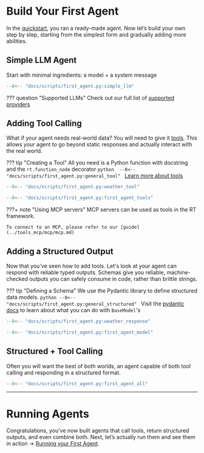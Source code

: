 # Build Your First Agent

In the [quickstart](../quickstart/quickstart.md), you ran a ready-made agent. Now let’s build your own step by step, starting from the simplest form and gradually adding more abilities.

## Simple LLM Agent
Start with minimal ingredients: a model + a system message

```python
--8<-- "docs/scripts/first_agent.py:simple_llm"
```

??? question "Supported LLMs"
    Check out our full list of [supported providers](../llm_support/providers.md)

## Adding Tool Calling
What if your agent needs real-world data? You will need to give it [tools](../tools_mcp/tools/tools.md). This allows your agent to go beyond static responses and actually interact with the real world.

??? tip "Creating a Tool"
    All you need is a Python function with docstring and the `rt.function_node` decorator
    ```python 
    --8<-- "docs/scripts/first_agent.py:general_tool"
    ```
    [Learn more about tools](../tools_mcp/tools/tools.md)



```python 
--8<-- "docs/scripts/first_agent.py:weather_tool"

--8<-- "docs/scripts/first_agent.py:first_agent_tools"
```

???+ note "Using MCP servers"
    MCP servers can be used as tools in the RT framework. 

    To connect to an MCP, please refer to our [guide](../tools_mcp/mcp/mcp.md)

## Adding a Structured Output
Now that you've seen how to add tools. Let's look at your agent can respond with reliable typed outputs. Schemas give you reliable, machine-checked outputs you can safely consume in code, rather than brittle strings.

??? tip "Defining a Schema"
    We use the Pydantic library to define structured data models.
    ```python
    --8<-- "docs/scripts/first_agent.py:general_structured"
    ```
    Visit the [pydantic docs](https://docs.pydantic.dev/latest/) to learn about what you can do with `BaseModel`'s

```python 
--8<-- "docs/scripts/first_agent.py:weather_response"

--8<-- "docs/scripts/first_agent.py:first_agent_model"
```

## Structured + Tool Calling
Often you will want the best of both worlds, an agent capable of both tool calling and responding in a structured format. 

```python 
--8<-- "docs/scripts/first_agent.py:first_agent_all"
```



---
# Running Agents
Congratulations, you’ve now built agents that call tools, return structured outputs, and even combine both. Next, let’s actually run them and see them in action -> [Running your First Agent](ryfa.md).

